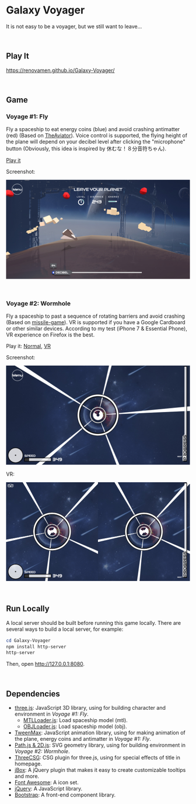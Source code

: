 # Galaxy Voyager

It is not easy to be a voyager, but we still want to leave...

&nbsp;

## Play It

https://renovamen.github.io/Galaxy-Voyager/

&nbsp;

## Game

### Voyage #1: Fly

Fly a spaceship to eat energy coins (blue) and avoid crashing antimatter (red) (Based on [TheAviator](https://github.com/yakudoo/TheAviator)). Voice control is supported, the flying height of the plane will depend on your decibel level after clicking the "microphone" button (Obviously, this idea is inspired by 休むな！８分音符ちゃん).

[Play it](https://renovamen.github.io/Galaxy-Voyager/views/level1.html)

Screenshot:

![screenshot-fly](screenshots/fly.jpg)

&nbsp;

### Voyage #2: Wormhole

Fly a spaceship to past a sequence of rotating barriers and avoid crashing (Based on [missile-game](https://github.com/bwhmather/missile-game)). VR is supported if you have a Google Cardboard or other similar devices. According to my test (iPhone 7 & Essential Phone), VR experience on Firefox is the best.

Play it: [Normal](https://renovamen.github.io/Galaxy-Voyager/views/level2.html), [VR](https://renovamen.github.io/Galaxy-Voyager/views/level2-vr.html)

Screenshot:

![screenshot-wormhole](screenshots/wormhole.jpg)

VR:

![screenshot-wormhole-vr](screenshots/wormhole-vr.jpg)

&nbsp;

## Run Locally

A local server should be built before running this game locally. There are several ways to build a local server, for example:

```powershell
cd Galaxy-Voyager
npm install http-server
http-server
```

Then, open  http://127.0.0.1:8080.

&nbsp;

## Dependencies

- [three.js](https://github.com/mrdoob/three.js/): JavaScript 3D library, using for building character and environment in *Voyage #1: Fly*.
  - [MTLLoader.js](https://github.com/mrdoob/three.js/blob/master/examples/js/loaders/MTLLoader.js): Load spaceship model (mtl).
  - [OBJLoader.js](https://github.com/mrdoob/three.js/blob/master/src/loaders/ObjectLoader.js): Load spaceship model (obj).
- [TweenMax](https://www.tweenmax.com.cn/): JavaScript animation library, using for making animation of the plane, energy coins and antimatter in *Voyage #1: Fly*.
- [Path.js & 2D.js](http://www.kevlindev.com/gui/shapes/path/index.htm): SVG geometry library, using for building environment in *Voyage #2: Wormhole*.
- [ThreeCSG](https://github.com/chandlerprall/ThreeCSG): CSG plugin for three.js, using for special effects of title in homepage.
- [jBox](https://github.com/StephanWagner/jBox): A jQuery plugin that makes it easy to create customizable tooltips and more.
- [Font Awesome](https://github.com/FortAwesome/Font-Awesome): A icon set.
- [jQuery](https://github.com/jquery/jquery): A JavaScript library.
- [Bootstrap](https://github.com/twbs/bootstrap): A front-end component library.